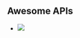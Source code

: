 
## Awesome APIs 


- <a href=https://polkam-vineeth.github.io/Awesome-APIs/Open%20Weather%20Map/weather.html>
   <img src=https://img.shields.io/badge/VIEW-Weather_API-brightgreen>
</a>

